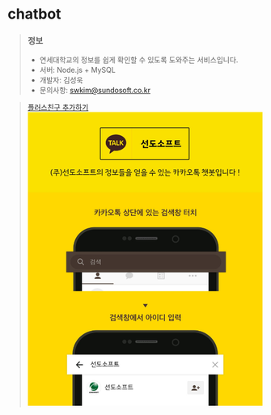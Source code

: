 # chatbot

> ### 정보
> - 연세대학교의 정보를 쉽게 확인할 수 있도록 도와주는 서비스입니다.
> - 서버: Node.js + MySQL
> - 개발자: 김성욱
> - 문의사항: swkim@sundosoft.co.kr

> [플러스친구 추가하기](https://pf.kakao.com/_xonxdxjC "플러스친구 추가하기") 
![Github](./kakao.jpg)
